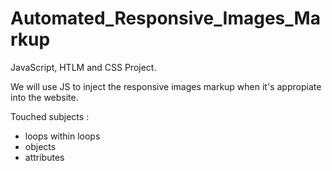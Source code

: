 # Automated_Responsive_Images_Markup
JavaScript, HTLM and CSS Project.

We will use JS to inject the responsive images markup when it's appropiate into the website. 

Touched subjects : 
- loops within loops
- objects
- attributes

